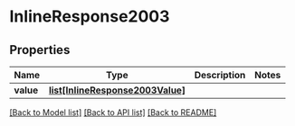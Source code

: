 # InlineResponse2003

## Properties
Name | Type | Description | Notes
------------ | ------------- | ------------- | -------------
**value** | [**list[InlineResponse2003Value]**](InlineResponse2003Value.md) |  | 

[[Back to Model list]](../README.md#documentation-for-models) [[Back to API list]](../README.md#documentation-for-api-endpoints) [[Back to README]](../README.md)

